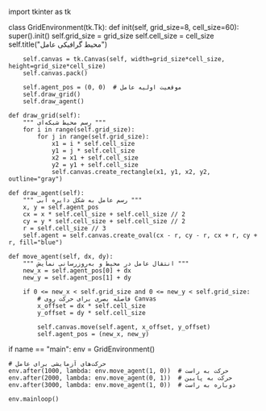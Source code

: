 import tkinter as tk

class GridEnvironment(tk.Tk):
    def init(self, grid_size=8, cell_size=60):
        super().init()
        self.grid_size = grid_size
        self.cell_size = cell_size
        self.title("محیط گرافیکی عامل")
        
        self.canvas = tk.Canvas(self, width=grid_size*cell_size, height=grid_size*cell_size)
        self.canvas.pack()

        self.agent_pos = (0, 0)  # موقعیت اولیه عامل
        self.draw_grid()
        self.draw_agent()

    def draw_grid(self):
        """ رسم محیط شبکه‌ای """
        for i in range(self.grid_size):
            for j in range(self.grid_size):
                x1 = i * self.cell_size
                y1 = j * self.cell_size
                x2 = x1 + self.cell_size
                y2 = y1 + self.cell_size
                self.canvas.create_rectangle(x1, y1, x2, y2, outline="gray")

    def draw_agent(self):
        """ رسم عامل به شکل دایره آبی """
        x, y = self.agent_pos
        cx = x * self.cell_size + self.cell_size // 2
        cy = y * self.cell_size + self.cell_size // 2
        r = self.cell_size // 3
        self.agent = self.canvas.create_oval(cx - r, cy - r, cx + r, cy + r, fill="blue")

    def move_agent(self, dx, dy):
        """ انتقال عامل در محیط و به‌روزرسانی نمایش """
        new_x = self.agent_pos[0] + dx
        new_y = self.agent_pos[1] + dy

        if 0 <= new_x < self.grid_size and 0 <= new_y < self.grid_size:
            # فاصله بصری برای حرکت روی Canvas
            x_offset = dx * self.cell_size
            y_offset = dy * self.cell_size

            self.canvas.move(self.agent, x_offset, y_offset)
            self.agent_pos = (new_x, new_y)

if name == "main":
    env = GridEnvironment()

    # حرکت‌های آزمایشی برای عامل
    env.after(1000, lambda: env.move_agent(1, 0))  # حرکت به راست
    env.after(2000, lambda: env.move_agent(0, 1))  # حرکت به پایین
    env.after(3000, lambda: env.move_agent(1, 0))  # دوباره به راست

    env.mainloop()
